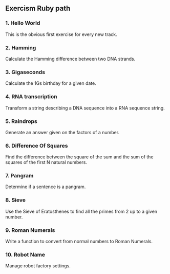 ## Exercism Ruby path

### 1. Hello World
This is the obvious first exercise for every new track.

### 2. Hamming
Calculate the Hamming difference between two DNA strands.

### 3. Gigaseconds
Calculate the 1Gs birthday for a given date.

### 4. RNA transcription
Transform a string describing a DNA sequence into a RNA sequence string.

### 5. Raindrops
Generate an answer given on the factors of a number.

### 6. Difference Of Squares
Find the difference between the square of the sum and the sum of the squares of the first N natural numbers.

### 7. Pangram
Determine if a sentence is a pangram.

### 8. Sieve
Use the Sieve of Eratosthenes to find all the primes from 2 up to a given number.

### 9. Roman Numerals
Write a function to convert from normal numbers to Roman Numerals.

### 10. Robot Name
Manage robot factory settings.
